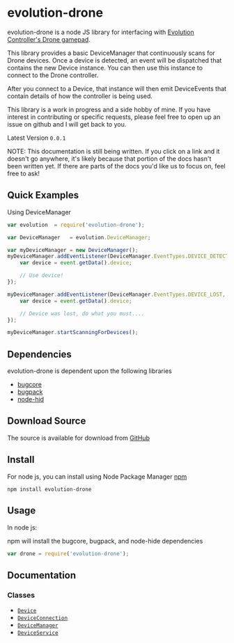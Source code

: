 # evolution-drone

evolution-drone is a node JS library for interfacing with
[Evolution Controller's Drone gamepad](http://www.evolutioncontrollers.com/).

This library provides a basic DeviceManager that continuously scans for Drone devices.
Once a device is detected, an event will be dispatched that contains the new Device
instance. You can then use this instance to connect to the Drone controller.

After you connect to a Device, that instance will then emit DeviceEvents that contain
details of how the controller is being used.

This library is a work in progress and a side hobby of mine. If you have interest in
contributing or specific requests, please feel free to open up an issue on github and
I will get back to you.

Latest Version `0.0.1`

NOTE: This documentation is still being written. If you click on a link and it
doesn't go anywhere, it's likely because that portion of the docs hasn't been
written yet. If there are parts of the docs you'd like us to focus on, feel
free to ask!


## Quick Examples

Using DeviceManager
```javascript
var evolution  = require('evolution-drone');

var DeviceManager   = evolution.DeviceManager;

var myDeviceManager = new DeviceManager();
myDeviceManager.addEventListener(DeviceManager.EventTypes.DEVICE_DETECTED, function(event) {
    var device = event.getData().device;

    // Use device!
});

myDeviceManager.addEventListener(DeviceManager.EventTypes.DEVICE_LOST, function(event) {
    var device = event.getData().device;

    // Device was lost, do what you must....
});

myDeviceManager.startScanningForDevices();
```


## Dependencies

evolution-drone is dependent upon the following libraries
* [bugcore](https://github.com/airbug/bugcore)
* [bugpack](https://github.com/airbug/bugpack)
* [node-hid](https://github.com/node-hid/node-hid)


## Download Source

The source is available for download from [GitHub](https://github.com/bneisler/evolution-drone)


## Install

For node js, you can install using Node Package Manager [npm](https://www.npmjs.org/package/evolution-drone)

    npm install evolution-drone


## Usage

In node js:

npm will install the bugcore, bugpack, and node-hide dependencies

```javascript
var drone = require('evolution-drone');


```


## Documentation

### Classes

* [`Device`](#Device)
* [`DeviceConnection`](#DeviceConnection)
* [`DeviceManager`](#DeviceManager)
* [`DeviceService`](#DeviceService)
